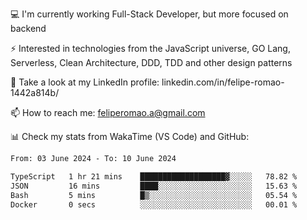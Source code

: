 💻 I'm currently working Full-Stack Developer, but more focused on backend

⚡ Interested in technologies from the JavaScript universe, GO Lang, Serverless, Clean Architecture, DDD, TDD and other design patterns

👥 Take a look at my LinkedIn profile: linkedin.com/in/felipe-romao-1442a814b/

📫 How to reach me: feliperomao.a@gmail.com

📊 Check my stats from WakaTime (VS Code) and GitHub:

<!--START_SECTION:waka-->

```txt
From: 03 June 2024 - To: 10 June 2024

TypeScript   1 hr 21 mins    ███████████████████▓░░░░░   78.82 %
JSON         16 mins         ████░░░░░░░░░░░░░░░░░░░░░   15.63 %
Bash         5 mins          █▒░░░░░░░░░░░░░░░░░░░░░░░   05.54 %
Docker       0 secs          ░░░░░░░░░░░░░░░░░░░░░░░░░   00.01 %
```

<!--END_SECTION:waka-->
